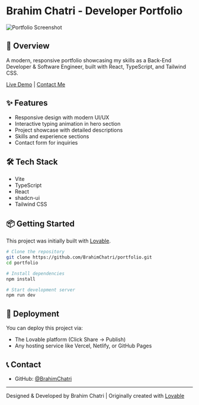 # Brahim Chatri - Developer Portfolio

![Portfolio Screenshot](/path/to/screenshot.png)

## 🚀 Overview

A modern, responsive portfolio showcasing my skills as a Back-End Developer & Software Engineer, built with React, TypeScript, and Tailwind CSS.

[Live Demo](https://my-portfolio-rouge-xi-90.vercel.app/) | [Contact Me](mailto:brahim.chatri.dev@gmail.com)

## ✨ Features

- Responsive design with modern UI/UX
- Interactive typing animation in hero section
- Project showcase with detailed descriptions
- Skills and experience sections
- Contact form for inquiries

## 🛠️ Tech Stack

- Vite
- TypeScript
- React
- shadcn-ui
- Tailwind CSS

## 📦 Getting Started

This project was initially built with [Lovable](https://lovable.dev/).

```bash
# Clone the repository
git clone https://github.com/BrahimChatri/portfolio.git
cd portfolio

# Install dependencies
npm install

# Start development server
npm run dev
```



## 🚀 Deployment

You can deploy this project via:
- The Lovable platform (Click Share -> Publish)
- Any hosting service like Vercel, Netlify, or GitHub Pages

## 📞 Contact

- GitHub: [@BrahimChatri](https://github.com/BrahimChatri)

---

Designed & Developed by Brahim Chatri | Originally created with [Lovable](https://lovable.dev/)
